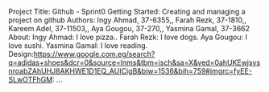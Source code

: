Project Title: Github - Sprint0
Getting Started: Creating and managing a project on github
Authors: Ingy Ahmad, 37-6355,, Farah Rezk, 37-1810,, Kareem Adel, 37-11503,, Aya Gougou, 37-270,, Yasmina Gamal, 37-3662
About: Ingy Ahmad: I love pizza..
Farah Rezk: I love dogs.
Aya Gougou: I love sushi.
Yasmina Gamal: I love reading.
Design:https://www.google.com.eg/search?q=adidas+shoes&dcr=0&source=lnms&tbm=isch&sa=X&ved=0ahUKEwjsysnroabZAhUHJ8AKHWE1D1EQ_AUICigB&biw=1536&bih=759#imgrc=fyEE-SLwOTFhGM:
...
